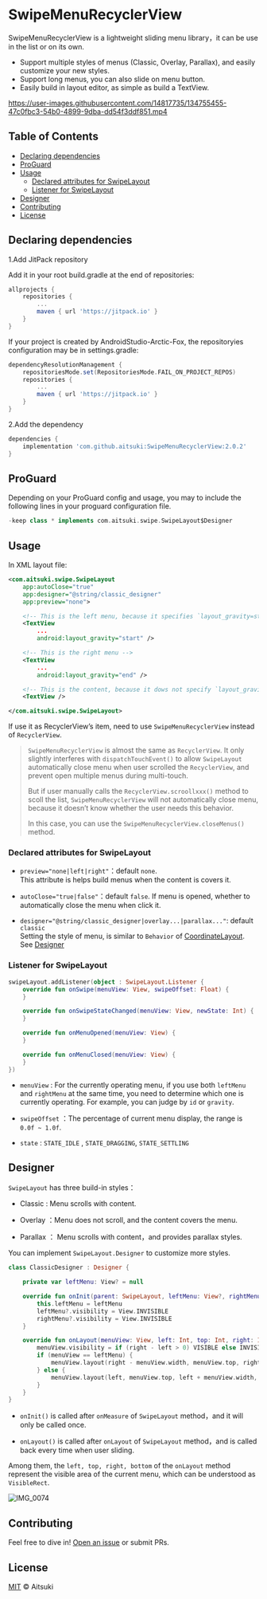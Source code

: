 # SwipeMenuRecyclerView

SwipeMenuRecyclerView is a lightweight sliding menu library，it can be use in the list or on its own.

- Support multiple styles of menus (Classic, Overlay, Parallax), and easily customize your new styles.
- Support long menus, you can also slide on menu button.
- Easily build in layout editor, as simple as build a TextView.

https://user-images.githubusercontent.com/14817735/134755455-47c0fbc3-54b0-4899-9dba-dd54f3ddf851.mp4

## Table of Contents

- [Declaring dependencies](#declaring-dependencies)
- [ProGuard](#proguard)
- [Usage](#usage)
  - [Declared attributes for SwipeLayout](#declared-attributes-for-swipelayout)
  - [Listener for SwipeLayout](#listener-for-swipelayout)
- [Designer](#designer)
- [Contributing](#contributing)
- [License](#license)

## Declaring dependencies

1.Add JitPack repository

Add it in your root build.gradle at the end of repositories:

```groovy
allprojects {
    repositories {
        ...
        maven { url 'https://jitpack.io' }
    }
}
```

If your project is created by AndroidStudio-Arctic-Fox, the repositoryies configuration may be in settings.gradle:

```groovy
dependencyResolutionManagement {
    repositoriesMode.set(RepositoriesMode.FAIL_ON_PROJECT_REPOS)
    repositories {
        ...
        maven { url 'https://jitpack.io' }
    }
}
```

2.Add the dependency

```groovy
dependencies {
    implementation 'com.github.aitsuki:SwipeMenuRecyclerView:2.0.2'
}
```

## ProGuard

Depending on your ProGuard config and usage, you may to include the following lines in your proguard configuration file.

```groovy
-keep class * implements com.aitsuki.swipe.SwipeLayout$Designer
```

## Usage

In XML layout file:

```xml
<com.aitsuki.swipe.SwipeLayout
    app:autoClose="true"
    app:designer="@string/classic_designer"
    app:preview="none">

    <!-- This is the left menu, because it specifies `layout_gravity=start` -->
    <TextView
        ...
        android:layout_gravity="start" />

    <!-- This is the right menu -->
    <TextView
        ...
        android:layout_gravity="end" />

    <!-- This is the content, because it dows not specify `layout_gravity` -->
    <TextView />

</com.aitsuki.swipe.SwipeLayout>
```

If use it as RecyclerView’s item, need to use `SwipeMenuRecyclerView` instead of  `RecyclerView`.

> `SwipeMenuRecyclerView` is almost the same as `RecyclerView`. It only slightly interferes with `dispatchTouchEvent()` to allow `SwipeLayout` automatically close menu when user scrolled the `RecyclerView`, and prevent open multiple menus during multi-touch.
>
> But if user manually calls the `RecyclerView.scroollxxx()` method to scoll the list, `SwipeMenuRecyclerView` will not automatically close  menu, because it doesn’t know whether the user needs this behavior.
>
> In this case, you can use the `SwipeMenuRecyclerView.closeMenus()` method.

### Declared attributes for SwipeLayout

- `preview="none|left|right"`：default `none`.  
  This attribute is helps build menus when the content is covers it.

- `autoClose="true|false"`：default `false`.
  If menu is opened, whether to automatically close the menu when click it.
- `designer="@string/classic_designer|overlay...|parallax..."`: default `classic`  
  Setting the style of menu, is similar to `Behavior` of [CoordinateLayout](https://developer.android.com/reference/androidx/coordinatorlayout/widget/CoordinatorLayout).  
  See [Designer](#designer)

### Listener for SwipeLayout

```kotlin
swipeLayout.addListener(object : SwipeLayout.Listener {
    override fun onSwipe(menuView: View, swipeOffset: Float) {
    }

    override fun onSwipeStateChanged(menuView: View, newState: Int) {
    }

    override fun onMenuOpened(menuView: View) {
    }

    override fun onMenuClosed(menuView: View) {
    }
})
```

- `menuView` : For the currently operating menu, if you use both `leftMenu` and `rightMenu` at the same time, you need to determine which one is currently operating. For example, you can judge by `id` or `gravity`.

- `swipeOffset` ：The percentage of current menu display, the range is `0.0f ~ 1.0f`.

- `state` : `STATE_IDLE` , `STATE_DRAGGING`, `STATE_SETTLING`

## Designer

`SwipeLayout` has three build-in styles：

- Classic : Menu scrolls with content.

- Overlay ：Menu does not scroll, and the content covers the menu.

- Parallax ： Menu scrolls with content，and provides parallax styles.

You can implement `SwipeLayout.Designer` to customize more styles.

```kotlin
class ClassicDesigner : Designer {

    private var leftMenu: View? = null

    override fun onInit(parent: SwipeLayout, leftMenu: View?, rightMenu: View?) {
        this.leftMenu = leftMenu
        leftMenu?.visibility = View.INVISIBLE
        rightMenu?.visibility = View.INVISIBLE
    }

    override fun onLayout(menuView: View, left: Int, top: Int, right: Int, bottom: Int) {
        menuView.visibility = if (right - left > 0) VISIBLE else INVISIBLE
        if (menuView == leftMenu) {
            menuView.layout(right - menuView.width, menuView.top, right, menuView.bottom)
        } else {
            menuView.layout(left, menuView.top, left + menuView.width, menuView.bottom)
        }
    }
}
```

- `onInit()` is called after `onMeasure` of `SwipeLayout` method，and it will only be called once.

- `onLayout()` is called after `onLayout` of `SwipeLayout` method，and is called back every time when user sliding.

Among them, the `left, top, right, bottom` of the `onLayout` method represent the visible area of the current menu, which can be understood as `VisibleRect`.

![IMG_0074](https://user-images.githubusercontent.com/14817735/134761136-c8dfea17-d7e1-4618-8ec3-7b8b60831c0e.PNG)

## Contributing

Feel free to dive in! [Open an issue](https://github.com/aitsuki/SwipeMenuRecyclerView/issues/new) or submit PRs.

## License

[MIT](LICENSE) © Aitsuki
